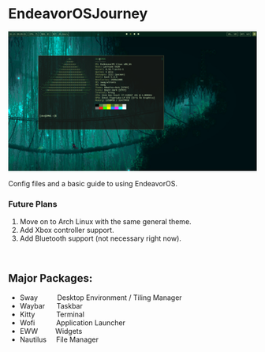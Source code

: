 # EndeavorOSJourney

![Terminal!](https://github.com/TannerUptegrove/EndeavorOSJourney/blob/main/Pictures/Terminal.png)

Config files and a basic guide to using EndeavorOS.
<br>

### Future Plans
1. Move on to Arch Linux with the same general theme.
2. Add Xbox controller support.
3. Add Bluetooth support (not necessary right now).
<br>

## Major Packages:
- Sway     &nbsp;&nbsp;&nbsp;&nbsp;&nbsp;&nbsp;&nbsp;&nbsp;       Desktop Environment / Tiling Manager
- Waybar   &nbsp;&nbsp;&nbsp;&nbsp;                               Taskbar
- Kitty    &nbsp;&nbsp;&nbsp;&nbsp;&nbsp;&nbsp;&nbsp;&nbsp;&nbsp; Terminal
- Wofi     &nbsp;&nbsp;&nbsp;&nbsp;&nbsp;&nbsp;&nbsp;&nbsp;&nbsp; Application Launcher
- EWW      &nbsp;&nbsp;&nbsp;&nbsp;&nbsp;&nbsp;&nbsp;             Widgets
- Nautilus &nbsp;&nbsp;&nbsp;                                     File Manager
<br>
